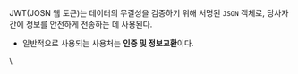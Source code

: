 JWT(JOSN 웹 토큰)는 데이터의 무결성을 검증하기 위해 서명된 `JSON` 객체로, 당사자 간에 정보를 안전하게 전송하는 데 사용된다.
- 일반적으로 사용되는 사용처는 **인증 및 정보교환**이다.



\